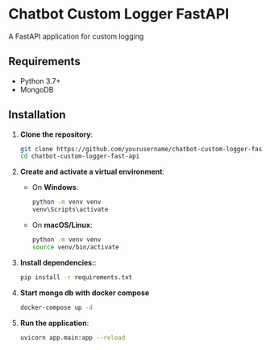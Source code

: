 # Chatbot Custom Logger FastAPI

A FastAPI application for custom logging 

## Requirements

- Python 3.7+
- MongoDB

## Installation

1. **Clone the repository**:

   ```bash
   git clone https://github.com/yourusername/chatbot-custom-logger-fast-api.git
   cd chatbot-custom-logger-fast-api
2. **Create and activate a virtual environment**:

   - On **Windows**:
     ```bash
     python -m venv venv
     venv\Scripts\activate
     ```

   - On **macOS/Linux**:
     ```bash
     python -m venv venv
     source venv/bin/activate
     ```

3. **Install dependencies:**:
    ```bash
    pip install -r requirements.txt
4. **Start mongo db with docker compose**
    ```bash
    docker-compose up -d

5. **Run the application**:
     ```bash
    uvicorn app.main:app --reload

    